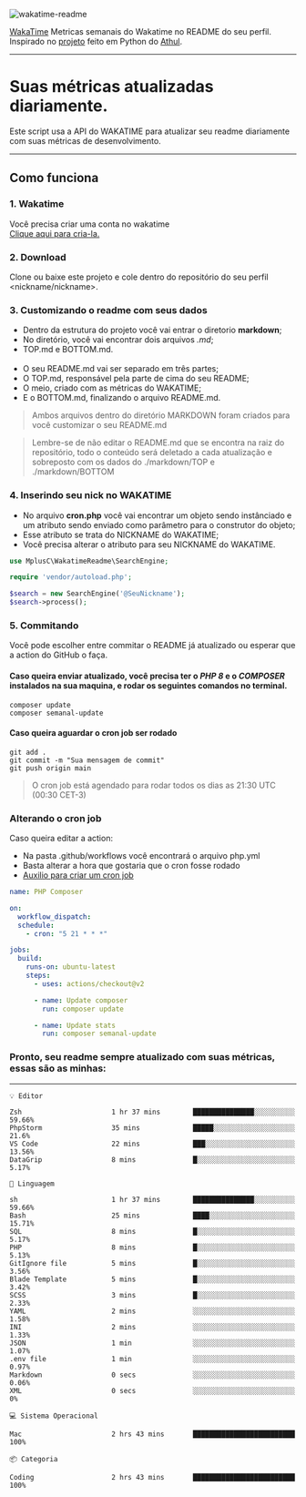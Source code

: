 ![wakatime-readme](https://socialify.git.ci/bymatheus/wakatime-readme/image?description=1&descriptionEditable=M%C3%A9tricas%20semanais%20do%20Wakatime%20no%20seu%20README%20de%20perfil.&font=KoHo&forks=1&language=1&owner=1&pattern=Signal&stargazers=1&theme=Dark)

[WakaTime](https://wakatime.com) Metricas semanais do Wakatime no README do seu perfil. <br>
Inspirado no [projeto](https://github.com/athul/waka-readme) feito em Python do [Athul](https://github.com/athul).
___

# Suas métricas atualizadas diariamente.
Este script usa a API do WAKATIME para atualizar seu readme diariamente com suas métricas de desenvolvimento.

___

## Como funciona

### 1. Wakatime
Você precisa criar uma conta no wakatime <br>
[Clique aqui para cria-la.](https://wakatime.com) 

### 2. Download
Clone ou baixe este projeto e cole dentro do repositório do seu perfil <nickname/nickname>.

### 3. Customizando o readme com seus dados
- Dentro da estrutura do projeto você vai entrar o diretorio **markdown**;  
- No diretório, você vai encontrar dois arquivos *.md*;
- TOP.md e BOTTOM.md.
<br><br>
- O seu README.md vai ser separado em três partes; 
- O TOP.md, responsável pela parte de cima do seu README;
- O meio, criado com as métricas do WAKATIME;
- E o BOTTOM.md, finalizando o arquivo README.md.<br>

> Ambos arquivos dentro do diretório MARKDOWN foram criados para você customizar o seu README.md

> Lembre-se de não editar o README.md que se encontra na raiz do repositório, todo o conteúdo será deletado a cada atualização e sobreposto com os dados do ./markdown/TOP e ./markdown/BOTTOM

### 4. Inserindo seu nick no WAKATIME
- No arquivo **cron.php** você vai encontrar um objeto sendo instânciado e um atributo sendo enviado como parâmetro para o construtor do objeto;
- Esse atributo se trata do NICKNAME do WAKATIME;
- Você precisa alterar o atributo para seu NICKNAME do WAKATIME.

```php
use MplusC\WakatimeReadme\SearchEngine;

require 'vendor/autoload.php';

$search = new SearchEngine('@SeuNickname');
$search->process();
```

### 5. Commitando
Você pode escolher entre commitar o README já atualizado ou esperar que a action do GitHub o faça. <br>

#### Caso queira enviar atualizado, você precisa ter o *PHP 8* e o *COMPOSER* instalados na sua maquina, e rodar os seguintes comandos no terminal.
```composer
composer update
composer semanal-update 
```

#### Caso queira aguardar o cron job ser rodado 
```git 
git add .
git commit -m "Sua mensagem de commit"
git push origin main
```

>O cron job está agendado para rodar todos os dias as 21:30 UTC (00:30 CET-3) 

### Alterando o cron job
Caso queira editar a action:

- Na pasta .github/workflows você encontrará o arquivo php.yml
- Basta alterar a hora que gostaria que o cron fosse rodado
- [Auxilio para criar um cron job](https://crontab.guru)

```yml
name: PHP Composer

on:
  workflow_dispatch:
  schedule:
    - cron: "5 21 * * *"

jobs:
  build:
    runs-on: ubuntu-latest
    steps:
      - uses: actions/checkout@v2

      - name: Update composer
        run: composer update

      - name: Update stats
        run: composer semanal-update
```

### Pronto, seu readme sempre atualizado com suas métricas, essas são as minhas:

___
```text
💡 Editor

Zsh                      1 hr 37 mins        ███████████████░░░░░░░░░░     59.66%
PhpStorm                 35 mins             █████░░░░░░░░░░░░░░░░░░░░      21.6%
VS Code                  22 mins             ███░░░░░░░░░░░░░░░░░░░░░░     13.56%
DataGrip                 8 mins              █░░░░░░░░░░░░░░░░░░░░░░░░      5.17%
```
```text
💬 Linguagem

sh                       1 hr 37 mins        ███████████████░░░░░░░░░░     59.66%
Bash                     25 mins             ████░░░░░░░░░░░░░░░░░░░░░     15.71%
SQL                      8 mins              █░░░░░░░░░░░░░░░░░░░░░░░░      5.17%
PHP                      8 mins              █░░░░░░░░░░░░░░░░░░░░░░░░      5.13%
GitIgnore file           5 mins              █░░░░░░░░░░░░░░░░░░░░░░░░      3.56%
Blade Template           5 mins              █░░░░░░░░░░░░░░░░░░░░░░░░      3.42%
SCSS                     3 mins              █░░░░░░░░░░░░░░░░░░░░░░░░      2.33%
YAML                     2 mins              ░░░░░░░░░░░░░░░░░░░░░░░░░      1.58%
INI                      2 mins              ░░░░░░░░░░░░░░░░░░░░░░░░░      1.33%
JSON                     1 min               ░░░░░░░░░░░░░░░░░░░░░░░░░      1.07%
.env file                1 min               ░░░░░░░░░░░░░░░░░░░░░░░░░      0.97%
Markdown                 0 secs              ░░░░░░░░░░░░░░░░░░░░░░░░░      0.06%
XML                      0 secs              ░░░░░░░░░░░░░░░░░░░░░░░░░         0%
```
```text
💻 Sistema Operacional

Mac                      2 hrs 43 mins       █████████████████████████       100%
```
```text
📦 Categoria

Coding                   2 hrs 43 mins       █████████████████████████       100%
```

